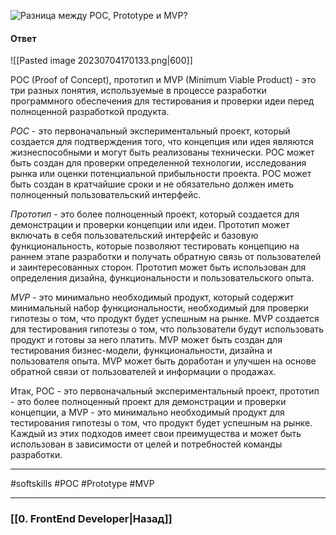 ![Разница между POC, Prototype и MVP?](https://youtu.be/nTE4qvSvxXY?t=607)


#### Ответ

![[Pasted image 20230704170133.png|600]]

POC (Proof of Concept), прототип и MVP (Minimum Viable Product) - это три разных понятия, используемые в процессе разработки программного обеспечения для тестирования и проверки идеи перед полноценной разработкой продукта.

*POC* - это первоначальный экспериментальный проект, который создается для подтверждения того, что концепция или идея являются жизнеспособными и могут быть реализованы технически. POC может быть создан для проверки определенной технологии, исследования рынка или оценки потенциальной прибыльности проекта. POC может быть создан в кратчайшие сроки и не обязательно должен иметь полноценный пользовательский интерфейс.

*Прототип* - это более полноценный проект, который создается для демонстрации и проверки концепции или идеи. Прототип может включать в себя пользовательский интерфейс и базовую функциональность, которые позволяют тестировать концепцию на раннем этапе разработки и получать обратную связь от пользователей и заинтересованных сторон. Прототип может быть использован для определения дизайна, функциональности и пользовательского опыта.

*MVP* - это минимально необходимый продукт, который содержит минимальный набор функциональности, необходимый для проверки гипотезы о том, что продукт будет успешным на рынке. MVP создается для тестирования гипотезы о том, что пользователи будут использовать продукт и готовы за него платить. MVP может быть создан для тестирования бизнес-модели, функциональности, дизайна и пользователя опыта. MVP может быть доработан и улучшен на основе обратной связи от пользователей и информации о продажах.

Итак, POC - это первоначальный экспериментальный проект, прототип - это более полноценный проект для демонстрации и проверки концепции, а MVP - это минимально необходимый продукт для тестирования гипотезы о том, что продукт будет успешным на рынке. Каждый из этих подходов имеет свои преимущества и может быть использован в зависимости от целей и потребностей команды разработки.

___
#softskills #POC #Prototype #MVP

___

### [[0. FrontEnd Developer|Назад]]

